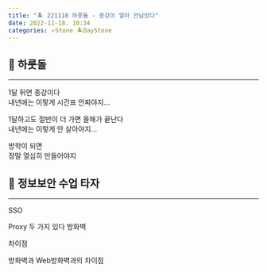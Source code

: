 ```yaml
---
title: "🏝️ 221118 하룻돌 - 종강이 얼마 안남았다"
date: 2022-11-18. 10:34
categories: ⭐Stone 🏝️DayStone
---
```


## 🗿 하룻돌

---

1달 뒤면 종강이다  
내년에는 이렇게 시간표 안짜야지...

1달하고도 절반이 더 가면 올해가 끝난다  
내년에는 이렇게 안 살아야지...

방학이 되면  
정말 열심히 만들어야지  

## 🗿 정보보안 수업 타자

---

SSO

Proxy 두 가지 있다
방화벽

차이점

방화벽과 Web방화벽과의 차이점